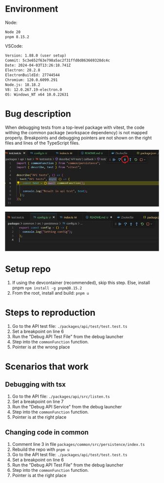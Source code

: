 # Environment

Node:

```
Node 20
pnpm 8.15.2
```

VSCode:

```
Version: 1.88.0 (user setup)
Commit: 5c3e652f63e798a5ac2f31ffd0d863669328dc4c
Date: 2024-04-03T13:26:18.741Z
Electron: 28.2.8
ElectronBuildId: 27744544
Chromium: 120.0.6099.291
Node.js: 18.18.2
V8: 12.0.267.19-electron.0
OS: Windows_NT x64 10.0.22631
```

# Bug description

When debugging tests from a top-level package with vitest, the code withing the common package (workspace dependency) is not mapped properly. Breakpoints and debugging pointers are not shown on the right files and lines of the TypeScript files.

![alt text](image.png)

![alt text](image-1.png)

# Setup repo

1. If using the devcontainer (recommended), skip this step. Else, install pnpm `npm install -g pnpm@8.15.2`
2. From the root, install and build: `pnpm u`

# Steps to reproduction

1. Go to the API test file: `./packages/api/test/test.test.ts`
2. Set a breakpoint on line 6
3. Run the "Debug API Test File" from the debug launcher
4. Step into the `commonFunction` function.
5. Pointer is at the wrong place

# Scenarios that work

## Debugging with tsx

1. Go to the API file: `./packages/api/src/listen.ts`
2. Set a breakpoint on line 7
3. Run the "Debug API Service" from the debug launcher
4. Step into the `commonFunction` function.
5. Pointer is at the right place

## Changing code in common

1. Comment line 3 in file `packages/common/src/persistence/index.ts`
2. Rebuild the repo with `pnpm u`
3. Go to the API test file: `./packages/api/test/test.test.ts`
4. Set a breakpoint on line 6
5. Run the "Debug API Test File" from the debug launcher
6. Step into the `commonFunction` function.
7. Pointer is at the right place

